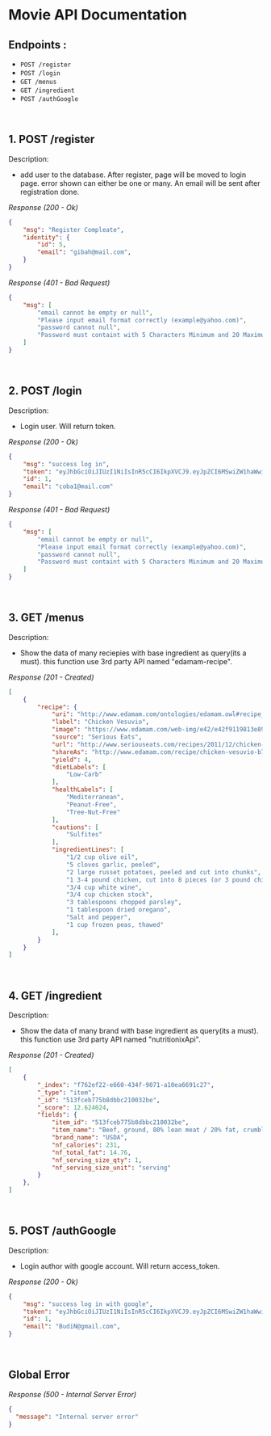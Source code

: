 # Movie API Documentation

## Endpoints :

- `POST /register`
- `POST /login`
- `GET /menus`
- `GET /ingredient`
- `POST /authGoogle`

&nbsp;

## 1. POST /register

Description:
- add user to the database. After register, page will be moved to login page. error shown can either be one or many. An email will be sent after registration done.

_Response (200 - Ok)_

```json
{
    "msg": "Register Compleate",
    "identity": {
        "id": 5,
        "email": "gibah@mail.com",
    }
}  
```

_Response (401 - Bad Request)_

```json
{
    "msg": [
        "email cannot be empty or null",
        "Please input email format correctly (example@yahoo.com)",
        "password cannot null",
        "Password must containt with 5 Characters Minimum and 20 Maximum"
    ]
}
```

&nbsp;

## 2. POST /login

Description:
- Login user. Will return token.

_Response (200 - Ok)_

```json
{
    "msg": "success log in",
    "token": "eyJhbGciOiJIUzI1NiIsInR5cCI6IkpXVCJ9.eyJpZCI6MSwiZW1haWwiOiJjb2JhMUBtYWlsLmNvbSIsImlhdCI6MTY0ODA1NzA3MH0.4T1LdAHpJLQ35hGr6nGx9rihK_jNUmvF34yGhdBxFoA",
    "id": 1,
    "email": "coba1@mail.com"
}
```

_Response (401 - Bad Request)_

```json
{
    "msg": [
        "email cannot be empty or null",
        "Please input email format correctly (example@yahoo.com)",
        "password cannot null",
        "Password must containt with 5 Characters Minimum and 20 Maximum"
    ]
}
```

&nbsp;

## 3. GET /menus

Description:
- Show the data of many reciepies with base ingredient as query(its a must). this function use 3rd party API named "edamam-recipe".

_Response (201 - Created)_

```json
[
    {
        "recipe": {
            "uri": "http://www.edamam.com/ontologies/edamam.owl#recipe_b79327d05b8e5b838ad6cfd9576b30b6",
            "label": "Chicken Vesuvio",
            "image": "https://www.edamam.com/web-img/e42/e42f9119813e890af34c259785ae1cfb.jpg",
            "source": "Serious Eats",
            "url": "http://www.seriouseats.com/recipes/2011/12/chicken-vesuvio-recipe.html",
            "shareAs": "http://www.edamam.com/recipe/chicken-vesuvio-b79327d05b8e5b838ad6cfd9576b30b6/chicken",
            "yield": 4,
            "dietLabels": [
                "Low-Carb"
            ],
            "healthLabels": [
                "Mediterranean",
                "Peanut-Free",
                "Tree-Nut-Free"
            ],
            "cautions": [
                "Sulfites"
            ],
            "ingredientLines": [
                "1/2 cup olive oil",
                "5 cloves garlic, peeled",
                "2 large russet potatoes, peeled and cut into chunks",
                "1 3-4 pound chicken, cut into 8 pieces (or 3 pound chicken legs)",
                "3/4 cup white wine",
                "3/4 cup chicken stock",
                "3 tablespoons chopped parsley",
                "1 tablespoon dried oregano",
                "Salt and pepper",
                "1 cup frozen peas, thawed"
            ],
        }
    }
]
```

&nbsp;

## 4. GET /ingredient

Description:
- Show the data of many brand with base ingredient as query(its a must). this function use 3rd party API named "nutritionixApi".

_Response (201 - Created)_

```json
[
    {
        "_index": "f762ef22-e660-434f-9071-a10ea6691c27",
        "_type": "item",
        "_id": "513fceb775b8dbbc210032be",
        "_score": 12.624024,
        "fields": {
            "item_id": "513fceb775b8dbbc210032be",
            "item_name": "Beef, ground, 80% lean meat / 20% fat, crumbles, cooked, pan-browned - 3 oz",
            "brand_name": "USDA",
            "nf_calories": 231,
            "nf_total_fat": 14.76,
            "nf_serving_size_qty": 1,
            "nf_serving_size_unit": "serving"
        }
    },
]
```

&nbsp;

## 5. POST /authGoogle

Description:
- Login author with google account. Will return access_token.

_Response (200 - Ok)_

```json
{
    "msg": "success log in with google",
    "token": "eyJhbGciOiJIUzI1NiIsInR5cCI6IkpXVCJ9.eyJpZCI6MSwiZW1haWwiOiJCdWRpTkBnbWFpbC5jb20iLCJyb2xlIjoiQWRtaW4iLCJpYXQiOjE2NDc2ODU1NjN9.kBedm3F4LP9Eu2eEeMiT6jHlpkKdr_6_bdMGBQ7nGZI",
    "id": 1,
    "email": "BudiN@gmail.com",
}
```

&nbsp;

## Global Error


_Response (500 - Internal Server Error)_

```json
{
  "message": "Internal server error"
}
```

